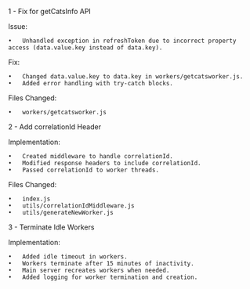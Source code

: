 1 - Fix for getCatsInfo API

Issue:

	•	Unhandled exception in refreshToken due to incorrect property access (data.value.key instead of data.key).

Fix:

	•	Changed data.value.key to data.key in workers/getcatsworker.js.
	•	Added error handling with try-catch blocks.

Files Changed:

	•	workers/getcatsworker.js

2 - Add correlationId Header

Implementation:

	•	Created middleware to handle correlationId.
	•	Modified response headers to include correlationId.
	•	Passed correlationId to worker threads.

Files Changed:

	•	index.js
	•	utils/correlationIdMiddleware.js
	•	utils/generateNewWorker.js

3 - Terminate Idle Workers

Implementation:

	•	Added idle timeout in workers.
	•	Workers terminate after 15 minutes of inactivity.
	•	Main server recreates workers when needed.
	•	Added logging for worker termination and creation.